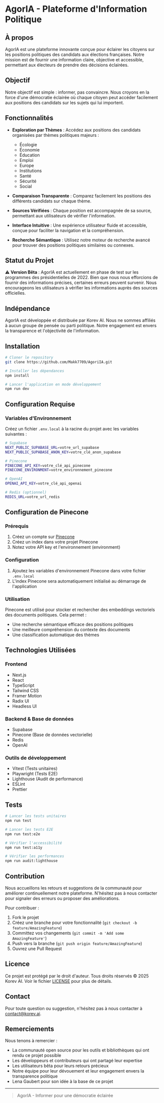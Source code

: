 # AgorIA - Plateforme d'Information Politique

## À propos

AgorIA est une plateforme innovante conçue pour éclairer les citoyens sur les positions politiques des candidats aux élections françaises. Notre mission est de fournir une information claire, objective et accessible, permettant aux électeurs de prendre des décisions éclairées.

## Objectif

Notre objectif est simple : informer, pas convaincre. Nous croyons en la force d'une démocratie éclairée où chaque citoyen peut accéder facilement aux positions des candidats sur les sujets qui lui importent.

## Fonctionnalités

- **Exploration par Thèmes** : Accédez aux positions des candidats organisées par thèmes politiques majeurs :
  - Écologie
  - Économie
  - Éducation
  - Emploi
  - Europe
  - Institutions
  - Santé
  - Sécurité
  - Social

- **Comparaison Transparente** : Comparez facilement les positions des différents candidats sur chaque thème.

- **Sources Vérifiées** : Chaque position est accompagnée de sa source, permettant aux utilisateurs de vérifier l'information.

- **Interface Intuitive** : Une expérience utilisateur fluide et accessible, conçue pour faciliter la navigation et la compréhension.

- **Recherche Sémantique** : Utilisez notre moteur de recherche avancé pour trouver des positions politiques similaires ou connexes.

## Statut du Projet

⚠️ **Version Bêta** : AgorIA est actuellement en phase de test sur les programmes des présidentielles de 2022. Bien que nous nous efforcions de fournir des informations précises, certaines erreurs peuvent survenir. Nous encourageons les utilisateurs à vérifier les informations auprès des sources officielles.

## Indépendance

AgorIA est développée et distribuée par Korev AI. Nous ne sommes affiliés à aucun groupe de pensée ou parti politique. Notre engagement est envers la transparence et l'objectivité de l'information.

## Installation

```bash
# Cloner le repository
git clone https://github.com/Makk7709/AgoriIA.git

# Installer les dépendances
npm install

# Lancer l'application en mode développement
npm run dev
```

## Configuration Requise

### Variables d'Environnement

Créez un fichier `.env.local` à la racine du projet avec les variables suivantes :

```bash
# Supabase
NEXT_PUBLIC_SUPABASE_URL=votre_url_supabase
NEXT_PUBLIC_SUPABASE_ANON_KEY=votre_clé_anon_supabase

# Pinecone
PINECONE_API_KEY=votre_clé_api_pinecone
PINECONE_ENVIRONMENT=votre_environnement_pinecone

# OpenAI
OPENAI_API_KEY=votre_clé_api_openai

# Redis (optionnel)
REDIS_URL=votre_url_redis
```

## Configuration de Pinecone

### Prérequis

1. Créez un compte sur [Pinecone](https://www.pinecone.io/)
2. Créez un index dans votre projet Pinecone
3. Notez votre API key et l'environnement (environment)

### Configuration

1. Ajoutez les variables d'environnement Pinecone dans votre fichier `.env.local`
2. L'index Pinecone sera automatiquement initialisé au démarrage de l'application

### Utilisation

Pinecone est utilisé pour stocker et rechercher des embeddings vectoriels des documents politiques. Cela permet :

- Une recherche sémantique efficace des positions politiques
- Une meilleure compréhension du contexte des documents
- Une classification automatique des thèmes

## Technologies Utilisées

### Frontend

- Next.js
- React
- TypeScript
- Tailwind CSS
- Framer Motion
- Radix UI
- Headless UI

### Backend & Base de données

- Supabase
- Pinecone (Base de données vectorielle)
- Redis
- OpenAI

### Outils de développement

- Vitest (Tests unitaires)
- Playwright (Tests E2E)
- Lighthouse (Audit de performance)
- ESLint
- Prettier

## Tests

```bash
# Lancer les tests unitaires
npm run test

# Lancer les tests E2E
npm run test:e2e

# Vérifier l'accessibilité
npm run test:a11y

# Vérifier les performances
npm run audit:lighthouse
```

## Contribution

Nous accueillons les retours et suggestions de la communauté pour améliorer continuellement notre plateforme. N'hésitez pas à nous contacter pour signaler des erreurs ou proposer des améliorations.

Pour contribuer :

1. Fork le projet
2. Créez une branche pour votre fonctionnalité (`git checkout -b feature/AmazingFeature`)
3. Committez vos changements (`git commit -m 'Add some AmazingFeature'`)
4. Push vers la branche (`git push origin feature/AmazingFeature`)
5. Ouvrez une Pull Request

## Licence

Ce projet est protégé par le droit d'auteur. Tous droits réservés © 2025 Korev AI. Voir le fichier [LICENSE](LICENSE) pour plus de détails.

## Contact

Pour toute question ou suggestion, n'hésitez pas à nous contacter à [contact@korev.ai](mailto:contact@korev.ai).

## Remerciements

Nous tenons à remercier :

- La communauté open source pour les outils et bibliothèques qui ont rendu ce projet possible
- Les développeurs et contributeurs qui ont partagé leur expertise
- Les utilisateurs bêta pour leurs retours précieux
- Notre équipe pour leur dévouement et leur engagement envers la transparence politique
- Lena Gaubert pour son idée à la base de ce projet

---

> AgorIA - Informer pour une démocratie éclairée
